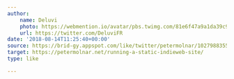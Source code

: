 ```yaml
---
author:
    name: Deluvi
    photo: https://webmention.io/avatar/pbs.twimg.com/81e6f47a9a1da39c9bda3680109e24b0fa54e34393f9705c9e4e5acb2fa92a63.jpg
    url: https://twitter.com/DeluviFR
date: '2018-08-14T11:25:40+00:00'
source: https://brid-gy.appspot.com/like/twitter/petermolnar/1027988355424940038/999214299963969536
target: https://petermolnar.net/running-a-static-indieweb-site/
type: like

---
```


